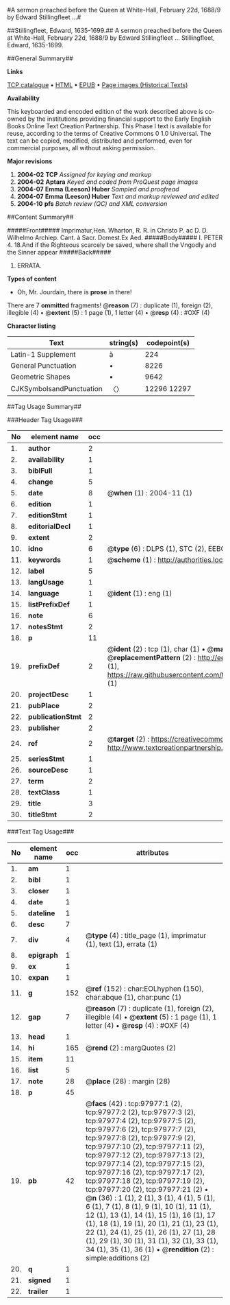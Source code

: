 #A sermon preached before the Queen at White-Hall, February 22d, 1688/9 by Edward Stillingfleet ...#

##Stillingfleet, Edward, 1635-1699.##
A sermon preached before the Queen at White-Hall, February 22d, 1688/9 by Edward Stillingfleet ...
Stillingfleet, Edward, 1635-1699.

##General Summary##

**Links**

[TCP catalogue](http://www.ota.ox.ac.uk/tcp/)  • 
[HTML](http://tei.it.ox.ac.uk/tcp/Texts-HTML/free/A61/A61620.html)  • 
[EPUB](http://tei.it.ox.ac.uk/tcp/Texts-EPUB/free/A61/A61620.epub) • 
[Page images (Historical Texts)](https://data.historicaltexts.jisc.ac.uk/view?pubId=eebo-13142365e&pageId=eebo-13142365e-97977-1)

**Availability**

This keyboarded and encoded edition of the
	       work described above is co-owned by the institutions
	       providing financial support to the Early English Books
	       Online Text Creation Partnership. This Phase I text is
	       available for reuse, according to the terms of Creative
	       Commons 0 1.0 Universal. The text can be copied,
	       modified, distributed and performed, even for
	       commercial purposes, all without asking permission.

**Major revisions**

1. __2004-02__ __TCP__ *Assigned for keying and markup*
1. __2004-02__ __Aptara__ *Keyed and coded from ProQuest page images*
1. __2004-07__ __Emma (Leeson) Huber__ *Sampled and proofread*
1. __2004-07__ __Emma (Leeson) Huber__ *Text and markup reviewed and edited*
1. __2004-10__ __pfs__ *Batch review (QC) and XML conversion*

##Content Summary##

#####Front#####
Imprimatur,Hen. Wharton, R. R. in
Christo P. ac D. D. Wilhelmo
Archiep. Cant. à
Sacr. Domest.Ex Aed.
#####Body#####
I. PETER 4. 18.And if the Righteous scarcely be saved,
where shall the Vngodly and the Sinner
appear
#####Back#####

1. ERRATA.

**Types of content**

  * Oh, Mr. Jourdain, there is **prose** in there!

There are 7 **ommitted** fragments! 
 @__reason__ (7) : duplicate (1), foreign (2), illegible (4)  •  @__extent__ (5) : 1 page (1), 1 letter (4)  •  @__resp__ (4) : #OXF (4)

**Character listing**


|Text|string(s)|codepoint(s)|
|---|---|---|
|Latin-1 Supplement|à|224|
|General Punctuation|•|8226|
|Geometric Shapes|▪|9642|
|CJKSymbolsandPunctuation|〈〉|12296 12297|

##Tag Usage Summary##

###Header Tag Usage###

|No|element name|occ|attributes|
|---|---|---|---|
|1.|__author__|2||
|2.|__availability__|1||
|3.|__biblFull__|1||
|4.|__change__|5||
|5.|__date__|8| @__when__ (1) : 2004-11 (1)|
|6.|__edition__|1||
|7.|__editionStmt__|1||
|8.|__editorialDecl__|1||
|9.|__extent__|2||
|10.|__idno__|6| @__type__ (6) : DLPS (1), STC (2), EEBO-CITATION (1), OCLC (1), VID (1)|
|11.|__keywords__|1| @__scheme__ (1) : http://authorities.loc.gov/ (1)|
|12.|__label__|5||
|13.|__langUsage__|1||
|14.|__language__|1| @__ident__ (1) : eng (1)|
|15.|__listPrefixDef__|1||
|16.|__note__|6||
|17.|__notesStmt__|2||
|18.|__p__|11||
|19.|__prefixDef__|2| @__ident__ (2) : tcp (1), char (1)  •  @__matchPattern__ (2) : ([0-9\-]+):([0-9IVX]+) (1), (.+) (1)  •  @__replacementPattern__ (2) : http://eebo.chadwyck.com/downloadtiff?vid=$1&page=$2 (1), https://raw.githubusercontent.com/textcreationpartnership/Texts/master/tcpchars.xml#$1 (1)|
|20.|__projectDesc__|1||
|21.|__pubPlace__|2||
|22.|__publicationStmt__|2||
|23.|__publisher__|2||
|24.|__ref__|2| @__target__ (2) : https://creativecommons.org/publicdomain/zero/1.0/ (1), http://www.textcreationpartnership.org/docs/. (1)|
|25.|__seriesStmt__|1||
|26.|__sourceDesc__|1||
|27.|__term__|2||
|28.|__textClass__|1||
|29.|__title__|3||
|30.|__titleStmt__|2||


###Text Tag Usage###

|No|element name|occ|attributes|
|---|---|---|---|
|1.|__am__|1||
|2.|__bibl__|1||
|3.|__closer__|1||
|4.|__date__|1||
|5.|__dateline__|1||
|6.|__desc__|7||
|7.|__div__|4| @__type__ (4) : title_page (1), imprimatur (1), text (1), errata (1)|
|8.|__epigraph__|1||
|9.|__ex__|1||
|10.|__expan__|1||
|11.|__g__|152| @__ref__ (152) : char:EOLhyphen (150), char:abque (1), char:punc (1)|
|12.|__gap__|7| @__reason__ (7) : duplicate (1), foreign (2), illegible (4)  •  @__extent__ (5) : 1 page (1), 1 letter (4)  •  @__resp__ (4) : #OXF (4)|
|13.|__head__|1||
|14.|__hi__|165| @__rend__ (2) : margQuotes (2)|
|15.|__item__|11||
|16.|__list__|5||
|17.|__note__|28| @__place__ (28) : margin (28)|
|18.|__p__|45||
|19.|__pb__|42| @__facs__ (42) : tcp:97977:1 (2), tcp:97977:2 (2), tcp:97977:3 (2), tcp:97977:4 (2), tcp:97977:5 (2), tcp:97977:6 (2), tcp:97977:7 (2), tcp:97977:8 (2), tcp:97977:9 (2), tcp:97977:10 (2), tcp:97977:11 (2), tcp:97977:12 (2), tcp:97977:13 (2), tcp:97977:14 (2), tcp:97977:15 (2), tcp:97977:16 (2), tcp:97977:17 (2), tcp:97977:18 (2), tcp:97977:19 (2), tcp:97977:20 (2), tcp:97977:21 (2)  •  @__n__ (36) : 1 (1), 2 (1), 3 (1), 4 (1), 5 (1), 6 (1), 7 (1), 8 (1), 9 (1), 10 (1), 11 (1), 12 (1), 13 (1), 14 (1), 15 (1), 16 (1), 17 (1), 18 (1), 19 (1), 20 (1), 21 (1), 23 (1), 22 (1), 24 (1), 25 (1), 26 (1), 27 (1), 28 (1), 29 (1), 30 (1), 31 (1), 32 (1), 33 (1), 34 (1), 35 (1), 36 (1)  •  @__rendition__ (2) : simple:additions (2)|
|20.|__q__|1||
|21.|__signed__|1||
|22.|__trailer__|1||
